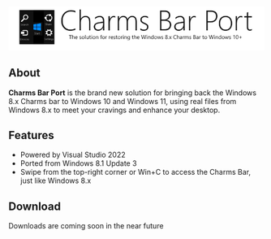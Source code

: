 
<p align="center">
<img src="resource/darklogo.png"/>
</p>

## About
<b>Charms Bar Port</b> is the brand new solution for bringing back the Windows 8.x Charms bar to Windows 10 and Windows 11, using real files from Windows 8.x to meet your cravings and enhance your desktop.


## Features
* Powered by Visual Studio 2022
* Ported from Windows 8.1 Update 3
* Swipe from the top-right corner or Win+C to access the Charms Bar, just like Windows 8.x

## Download
Downloads are coming soon in the near future
